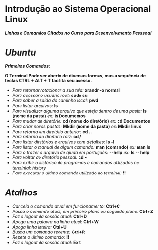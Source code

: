 # Introdução ao Sistema Operacional Linux
***Linhas e Comandos Citados no Curso para Desenvolvimento Pesssoal***
  
# ***Ubuntu*** 

***Primeiros Comandos:***
       
 **O Terminal Pode ser aberto de diversas formas, mas a sequência de teclas CTRL + ALT + T facilita seu acesso.**    

- *Para retornar rotacionar a sua tela:* **xrandr -o normal**
- *Para acessar o usuário root:* **sudo su**
- *Para saber a saida do caminho local:* **pwd**
- *Para listar arquivos:* **ls**
- *Para visualizar alguma arquivo que esteja dentro de uma pasta:* **ls (nome da pasta)**
  *ex:* **ls Documentos**
- *Para mudar de diretório:* **cd (nome do diretório)**
  *ex:* **cd Documentos**
- *Para criar novos pastas:* **Mkdir (nome da pasta)**
  *ex:* **Mkdir linux**
- *Para retorna um diretório anterior:* **cd ..**
- *Para retorna ao diretório raiz:* **cd /**
- *Para listar diretórios e arquivos com detalhes:* **ls -l**
- *Para listar o manual de algum comando:* **man (comando)**
     *ex:* **man ls**
- *Para o trazer o arquivo de ajuda em português:* **--help**
   *ex:* **ls -- help**
- *Para voltar ao diretório pessoal:* **cd ~**
- *Para exibir o histórico de programas e comandos utilizados no terminlal: history*
- *Para executar o ultimo comando utilizado no terminal:* **!!**
                
# ***Atalhos*** 

- *Cancela o comando atual em funcionamento:* **Ctrl+C**
- *Pausa o comando atual, em primeiro plano ou segundo plano:* **Ctrl+Z**
- *Faz o logout da sessão atual:* **Ctrl+D**
- *Apaga uma palavra na linha atual:* **Ctrl+W**
- *Apaga linha inteira:* **Ctrl+U**
- *Busca um comando recente:* **Ctrl+R**
- *Repete o último comando:* **!!**
- *Faz o logout da sessão atual:* **Exit**

